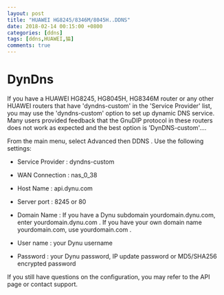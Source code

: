 ```yaml
---
layout: post
title: "HUAWEI HG8245/8346M/8045H..DDNS"
date: 2018-02-14 00:15:00 +0800
categories: [ddns]
tags: [ddns,HUAWEI,猫]
comments: true
---
```



DynDns
========



If you have a HUAWEI HG8245, HG8045H, HG8346M router or any other HUAWEI routers that have 'dyndns-custom' in the 'Service Provider' list, you may use the 'dyndns-custom' option to set up dynamic DNS service. Many users provided feedback that the GnuDIP protocol in these routers does not work as expected and the best option is 'DynDNS-custom'....

From the main menu, select Advanced then DDNS . Use the following settings: 

* Service Provider : dyndns-custom

* WAN Connection : nas_0_38

* Host Name : api.dynu.com

* Server port : 8245 or 80

* Domain Name : If you have a Dynu subdomain yourdomain.dynu.com, enter yourdomain.dynu.com . If you have your own domain name yourdomain.com, use yourdomain.com .

* User name : your Dynu username

* Password : your Dynu password, IP update password or MD5/SHA256 encrypted password


If you still have questions on the configuration, you may refer to the API page or contact support. 